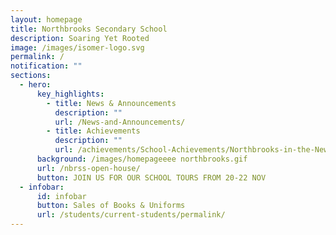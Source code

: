 ```yaml
---
layout: homepage
title: Northbrooks Secondary School
description: Soaring Yet Rooted
image: /images/isomer-logo.svg
permalink: /
notification: ""
sections:
  - hero:
      key_highlights:
        - title: News & Announcements
          description: ""
          url: /News-and-Announcements/
        - title: Achievements
          description: ""
          url: /achievements/School-Achievements/Northbrooks-in-the-News-2020-2021/
      background: /images/homepageeee northbrooks.gif
      url: /nbrss-open-house/
      button: JOIN US FOR OUR SCHOOL TOURS FROM 20-22 NOV
  - infobar:
      id: infobar
      button: Sales of Books & Uniforms
      url: /students/current-students/permalink/
---
```

